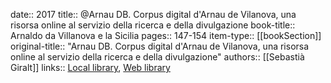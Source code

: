 date:: 2017
title:: @Arnau DB. Corpus digital d'Arnau de Vilanova, una risorsa online al servizio della ricerca e della divulgazione
book-title:: Arnaldo da Villanova e la Sicilia
pages:: 147-154
item-type:: [[bookSection]]
original-title:: "Arnau DB. Corpus digital d'Arnau de Vilanova, una risorsa online al servizio della ricerca e della divulgazione"
authors:: [[Sebastià Giralt]]
links:: [Local library](zotero://select/groups/2386895/items/K6KDLSHA), [Web library](https://www.zotero.org/groups/2386895/items/K6KDLSHA)
